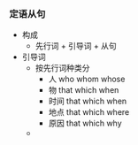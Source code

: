 ### 定语从句 
* 构成 
	* 先行词 + 引导词 + 从句
* 引导词
	* 按先行词种类分
		* 人 who whom whose
		* 物 that which when
		* 时间 that which when
		* 地点 that which where
		* 原因 that which why
	* 
